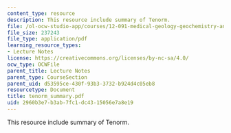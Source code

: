 ```yaml
---
content_type: resource
description: This resource include summary of Tenorm.
file: /ol-ocw-studio-app/courses/12-091-medical-geology-geochemistry-an-exposure-january-iap-2006/2960b3e7b3ab7fc1dc4315056e7a8e19_tenorm_summary.pdf
file_size: 237243
file_type: application/pdf
learning_resource_types:
- Lecture Notes
license: https://creativecommons.org/licenses/by-nc-sa/4.0/
ocw_type: OCWFile
parent_title: Lecture Notes
parent_type: CourseSection
parent_uid: d53595ce-430f-93b3-3732-b924d4c05eb8
resourcetype: Document
title: tenorm_summary.pdf
uid: 2960b3e7-b3ab-7fc1-dc43-15056e7a8e19
---
```

This resource include summary of Tenorm.